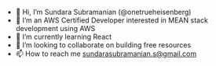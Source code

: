 - 👋 Hi, I’m Sundara Subramanian (@onetrueheisenberg)
- 👀 I’m an AWS Certified Developer interested in MEAN stack development using AWS
- 🌱 I’m currently learning React
- 💞️ I’m looking to collaborate on building free resources
- 📫 How to reach me sundarasubramanian.s@gmail.com

<!---
onetrueheisenberg/onetrueheisenberg is a ✨ special ✨ repository because its `README.md` (this file) appears on your GitHub profile.
You can click the Preview link to take a look at your changes.
--->
